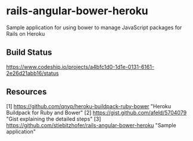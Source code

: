# rails-angular-bower-heroku #

Sample application for using bower to manage JavaScript packages for Rails on Heroku

## Build Status ##

https://www.codeship.io/projects/a4bfc1d0-1d1e-0131-6161-2e26d21abb16/status

## Resources ##

[1] https://github.com/qnyp/heroku-buildpack-ruby-bower "Heroku Buildpack for Ruby and Bower"
[2] https://gist.github.com/afeld/5704079 "Gist explaining the detailed steps"
[3] https://github.com/stiebitzhofer/rails-angular-bower-heroku "Sample application"


